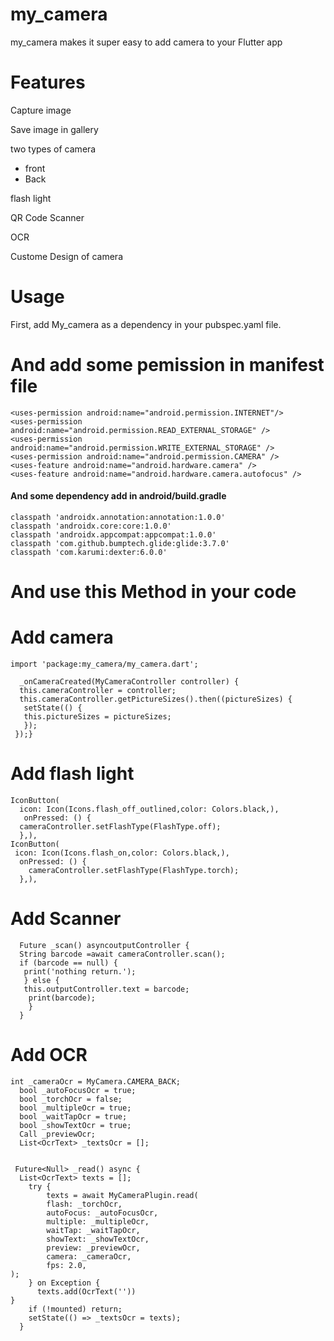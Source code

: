 # my_camera

my_camera makes it super easy to add camera to your Flutter app

# Features 
Capture image

Save image in gallery

two types  of camera 

  - front  
  - Back
   
flash light

QR Code Scanner

OCR

Custome Design of camera

# Usage

First, add My_camera as a dependency in your pubspec.yaml file.

# And  add some pemission in manifest file
```
<uses-permission android:name="android.permission.INTERNET"/>
<uses-permission android:name="android.permission.READ_EXTERNAL_STORAGE" />
<uses-permission android:name="android.permission.WRITE_EXTERNAL_STORAGE" />
<uses-permission android:name="android.permission.CAMERA" />
<uses-feature android:name="android.hardware.camera" />
<uses-feature android:name="android.hardware.camera.autofocus" />

```
#### And some dependency add in android/build.gradle
```
classpath 'androidx.annotation:annotation:1.0.0'
classpath 'androidx.core:core:1.0.0'
classpath 'androidx.appcompat:appcompat:1.0.0'
classpath 'com.github.bumptech.glide:glide:3.7.0'
classpath 'com.karumi:dexter:6.0.0'
```

# And use this Method in your code

# Add camera

```
import 'package:my_camera/my_camera.dart';

  _onCameraCreated(MyCameraController controller) {
  this.cameraController = controller;
  this.cameraController.getPictureSizes().then((pictureSizes) {
   setState(() {
   this.pictureSizes = pictureSizes; 
   });
 });}
```

# Add flash light
```
IconButton(
  icon: Icon(Icons.flash_off_outlined,color: Colors.black,),
   onPressed: () {  
  cameraController.setFlashType(FlashType.off); 
  },),
IconButton(
 icon: Icon(Icons.flash_on,color: Colors.black,),
  onPressed: () {
    cameraController.setFlashType(FlashType.torch);
  },),
```

# Add Scanner
```
  Future _scan() asyncoutputController {
  String barcode =await cameraController.scan();
  if (barcode == null) {
   print('nothing return.');
   } else {
   this.outputController.text = barcode;
    print(barcode);
    }
  }
```

# Add OCR
```
int _cameraOcr = MyCamera.CAMERA_BACK;
  bool _autoFocusOcr = true;
  bool _torchOcr = false;
  bool _multipleOcr = true;
  bool _waitTapOcr = true;
  bool _showTextOcr = true;
  Call _previewOcr;
  List<OcrText> _textsOcr = [];


 Future<Null> _read() async {
  List<OcrText> texts = [];
    try {
        texts = await MyCameraPlugin.read(
        flash: _torchOcr,
        autoFocus: _autoFocusOcr,
        multiple: _multipleOcr,
        waitTap: _waitTapOcr,
        showText: _showTextOcr,
        preview: _previewOcr,
        camera: _cameraOcr,
        fps: 2.0,
);
    } on Exception {
      texts.add(OcrText(''))
}
    if (!mounted) return;
    setState(() => _textsOcr = texts);
  }
```


